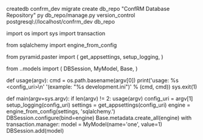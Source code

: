 createdb confrm_dev
migrate create db_repo "ConfRM Database Repository"
py db_repo/manage.py version_control postgresql://localhost/confrm_dev db_repo


<!-- initializedb.py -->
import os
import sys
import transaction

from sqlalchemy import engine_from_config

from pyramid.paster import (
    get_appsettings,
    setup_logging,
    )

from ..models import (
    DBSession,
    MyModel,
    Base,
    )

def usage(argv):
    cmd = os.path.basename(argv[0])
    print('usage: %s <config_uri>\n'
          '(example: "%s development.ini")' % (cmd, cmd)) 
    sys.exit(1)

def main(argv=sys.argv):
    if len(argv) != 2:
        usage(argv)
    config_uri = argv[1]
    setup_logging(config_uri)
    settings = get_appsettings(config_uri)
    engine = engine_from_config(settings, 'sqlalchemy.')
    DBSession.configure(bind=engine)
    Base.metadata.create_all(engine)
    with transaction.manager:
        model = MyModel(name='one', value=1)
        DBSession.add(model)


